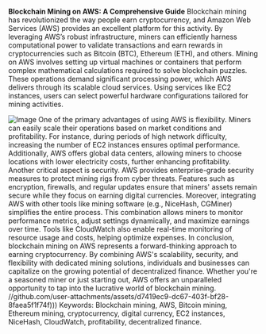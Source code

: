 **Blockchain Mining on AWS: A Comprehensive Guide**
Blockchain mining has revolutionized the way people earn cryptocurrency, and Amazon Web Services (AWS) provides an excellent platform for this activity. By leveraging AWS’s robust infrastructure, miners can efficiently harness computational power to validate transactions and earn rewards in cryptocurrencies such as Bitcoin (BTC), Ethereum (ETH), and others.
Mining on AWS involves setting up virtual machines or containers that perform complex mathematical calculations required to solve blockchain puzzles. These operations demand significant processing power, which AWS delivers through its scalable cloud services. Using services like EC2 instances, users can select powerful hardware configurations tailored for mining activities.

![Image](https://github.com/user-attachments/assets/d7419ec9-dc67-403f-bf28-8faea5f1f74f)
One of the primary advantages of using AWS is flexibility. Miners can easily scale their operations based on market conditions and profitability. For instance, during periods of high network difficulty, increasing the number of EC2 instances ensures optimal performance. Additionally, AWS offers global data centers, allowing miners to choose locations with lower electricity costs, further enhancing profitability.
Another critical aspect is security. AWS provides enterprise-grade security measures to protect mining rigs from cyber threats. Features such as encryption, firewalls, and regular updates ensure that miners' assets remain secure while they focus on earning digital currencies.
Moreover, integrating AWS with other tools like mining software (e.g., NiceHash, CGMiner) simplifies the entire process. This combination allows miners to monitor performance metrics, adjust settings dynamically, and maximize earnings over time. Tools like CloudWatch also enable real-time monitoring of resource usage and costs, helping optimize expenses.
In conclusion, blockchain mining on AWS represents a forward-thinking approach to earning cryptocurrency. By combining AWS's scalability, security, and flexibility with dedicated mining solutions, individuals and businesses can capitalize on the growing potential of decentralized finance. Whether you're a seasoned miner or just starting out, AWS offers an unparalleled opportunity to tap into the lucrative world of blockchain mining. 
 //github.com/user-attachments/assets/d7419ec9-dc67-403f-bf28-8faea5f1f74f)))
Keywords: Blockchain mining, AWS, Bitcoin mining, Ethereum mining, cryptocurrency, digital currency, EC2 instances, NiceHash, CloudWatch, profitability, decentralized finance.
